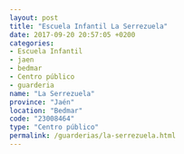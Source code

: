 ```yaml
---
layout: post
title: "Escuela Infantil La Serrezuela"
date: 2017-09-20 20:57:05 +0200
categories:
- Escuela Infantil
- jaen
- bedmar
- Centro público
- guarderia
name: "La Serrezuela"
province: "Jaén"
location: "Bedmar"
code: "23008464"
type: "Centro público"
permalink: /guarderias/la-serrezuela.html
---
```


